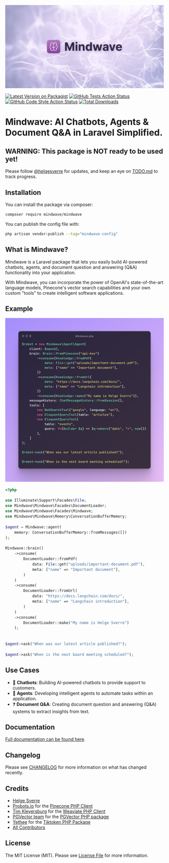 ![Mindwave](./art/header.png)

[![Latest Version on Packagist](https://img.shields.io/packagist/v/mindwave/mindwave.svg?style=flat-square)](https://packagist.org/packages/mindwave/mindwave)
[![GitHub Tests Action Status](https://img.shields.io/github/actions/workflow/status/mindwave/mindwave/run-tests.yml?branch=main&label=tests&style=flat-square)](https://github.com/mindwave/mindwave/actions?query=workflow%3Arun-tests+branch%3Amain)
[![GitHub Code Style Action Status](https://img.shields.io/github/actions/workflow/status/mindwave/mindwave/fix-php-code-style-issues.yml?branch=main&label=code%20style&style=flat-square)](https://github.com/mindwave/mindwave/actions?query=workflow%3A"Fix+PHP+code+style+issues"+branch%3Amain)
[![Total Downloads](https://img.shields.io/packagist/dt/mindwave/mindwave.svg?style=flat-square)](https://packagist.org/packages/mindwave/mindwave)

# Mindwave: AI Chatbots, Agents & Document Q&A in Laravel Simplified.

## WARNING: This package is NOT ready to be used yet!

Please follow [@helgesverre](https://twitter.com/helgesverre) for updates, and keep an eye on [TODO.md](/TODO.md) to
track progress.

## Installation

You can install the package via composer:

```bash
composer require mindwave/mindwave
```

You can publish the config file with:

```bash
php artisan vendor:publish --tag="mindwave-config"
```

## What is Mindwave?

Mindwave is a Laravel package that lets you easily build AI-powered chatbots, agents, and document question and
answering (Q&A) functionality into your application.

With Mindwave, you can incorporate the power of OpenAI's state-of-the-art language models, Pinecone's vector search
capabilities and your own custom "tools" to create intelligent software applications.

## Example

![Code Example](./art/code.png)

```php
<?php

use Illuminate\Support\Facades\File;
use Mindwave\Mindwave\Facades\DocumentLoader;
use Mindwave\Mindwave\Facades\Mindwave;
use Mindwave\Mindwave\Memory\ConversationBufferMemory;

$agent = Mindwave::agent(
    memory: ConversationBufferMemory::fromMessages([])
);

Mindwave::brain()
    ->consume(
        DocumentLoader::fromPdf(
            data: File::get("uploads/important-document.pdf"),
            meta: ["name" => "Important document"],
        )
    )
    ->consume(
        DocumentLoader::fromUrl(
            data: "https://docs.langchain.com/docs/",
            meta: ["name" => "Langchain introduction"],
        )
    )
    ->consume(
        DocumentLoader::make("My name is Helge Sverre")
    );


$agent->ask("When was our latest article published?");

$agent->ask("When is the next board meeting scheduled?");

```

## Use Cases

- 💬 **Chatbots**: Building AI-powered chatbots to provide support to customers.
- 🤖 **Agents**: Developing intelligent agents to automate tasks within an application.
- ❓ **Document Q&A**: Creating document question and answering (Q&A) systems to extract insights from text.

## Documentation

[Full documentation can be found here](https://mindwave.no).

## Changelog

Please see [CHANGELOG](CHANGELOG.md) for more information on what has changed recently.

## Credits

- [Helge Sverre](https://twitter.com/helgesverre)
- [Probots.io](https://github.com/probots-io) for the [Pinecone PHP Client](https://github.com/probots-io/pinecone-php)
- [Tim Kleyersburg](https://github.com/timkley) for the [Weaviate PHP Client](https://github.com/timkley/weaviate-php)
- [PGVector team](https://github.com/pgvector/pgvector-php/graphs/contributors) for
  the [PGVector PHP package](https://github.com/pgvector/pgvector-php)
- [Yethee](https://github.com/yethee) for the [Tiktoken PHP Package](https://github.com/yethee/tiktoken-php)
- [All Contributors](../../contributors)

## License

The MIT License (MIT). Please see [License File](LICENSE.md) for more information.
